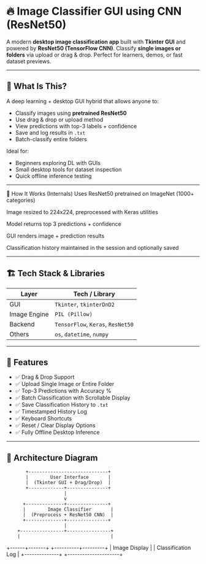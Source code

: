 # 🔥 Image Classifier GUI using CNN (ResNet50)

A modern **desktop image classification app** built with **Tkinter GUI** and powered by **ResNet50 (TensorFlow CNN)**. Classify **single images or folders** via upload or drag & drop. Perfect for learners, demos, or fast dataset previews.

---

## 🧠 What Is This?

A deep learning + desktop GUI hybrid that allows anyone to:

- Classify images using **pretrained ResNet50**
- Use drag & drop or upload method
- View predictions with top-3 labels + confidence
- Save and log results in `.txt`
- Batch-classify entire folders

Ideal for:
- Beginners exploring DL with GUIs
- Small desktop tools for dataset inspection
- Quick offline inference testing

---
🧠 How It Works (Internals)
Uses ResNet50 pretrained on ImageNet (1000+ categories)

Image resized to 224x224, preprocessed with Keras utilities

Model returns top 3 predictions + confidence

GUI renders image + prediction results

Classification history maintained in the session and optionally saved

---

## 🏗️ Tech Stack & Libraries

| Layer         | Tech / Library                      |
|--------------|--------------------------------------|
| GUI          | `Tkinter`, `tkinterDnD2`             |
| Image Engine | `PIL (Pillow)`                       |
| Backend      | `TensorFlow`, `Keras`, `ResNet50`    |
| Others       | `os`, `datetime`, `numpy`            |

---

## 🚀 Features

- ✅ Drag & Drop Support
- ✅ Upload Single Image or Entire Folder
- ✅ Top-3 Predictions with Accuracy %
- ✅ Batch Classification with Scrollable Display
- ✅ Save Classification History to `.txt`
- ✅ Timestamped History Log
- ✅ Keyboard Shortcuts
- ✅ Reset / Clear Display Options
- ✅ Fully Offline Desktop Inference

---

## 📐 Architecture Diagram

           +-----------------------------+
           |        User Interface       |
           |  (Tkinter GUI + Drag/Drop)  |
           +-------------+---------------+
                         |
                         v
          +--------------+---------------+
          |        Image Classifier       |
          |  (Preprocess + ResNet50 CNN)  |
          +--------------+---------------+
                         |
        +----------------+----------------+
        |                                 |
 +------+-------+              +----------+---------+
 | Image Display |            | Classification Log |
 +--------------+            +---------------------+







